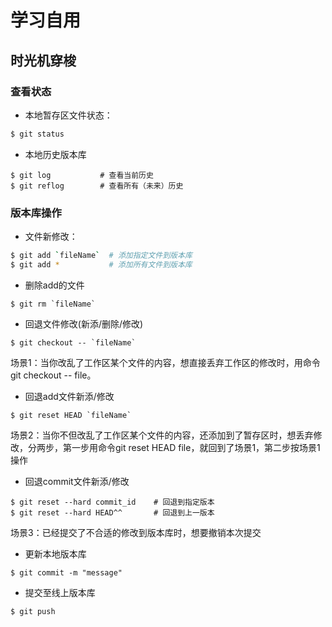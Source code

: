 # 学习自用

## 时光机穿梭

### 查看状态

* 本地暂存区文件状态：
``` bash
$ git status
```
* 本地历史版本库
``` base
$ git log           # 查看当前历史
$ git reflog        # 查看所有（未来）历史
```


### 版本库操作
* 文件新修改：
``` bash
$ git add `fileName`  # 添加指定文件到版本库
$ git add *           # 添加所有文件到版本库
```
* 删除add的文件
``` base
$ git rm `fileName`
```
* 回退文件修改(新添/删除/修改)
``` base
$ git checkout -- `fileName`
```
场景1：当你改乱了工作区某个文件的内容，想直接丢弃工作区的修改时，用命令git checkout -- file。
* 回退add文件新添/修改
``` base
$ git reset HEAD `fileName`
```
场景2：当你不但改乱了工作区某个文件的内容，还添加到了暂存区时，想丢弃修改，分两步，第一步用命令git reset HEAD file，就回到了场景1，第二步按场景1操作
* 回退commit文件新添/修改
``` base
$ git reset --hard commit_id    # 回退到指定版本
$ git reset --hard HEAD^^       # 回退到上一版本
```
场景3：已经提交了不合适的修改到版本库时，想要撤销本次提交
* 更新本地版本库
``` base
$ git commit -m "message"
```
* 提交至线上版本库
``` base
$ git push
```
